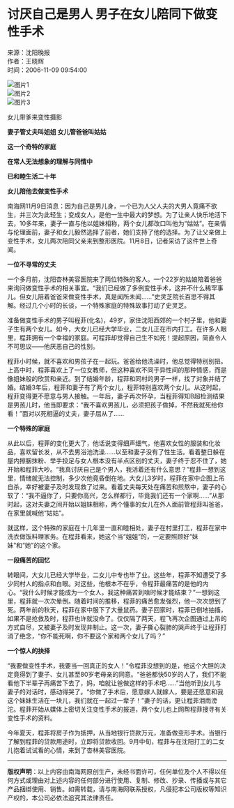 # 讨厌自己是男人 男子在女儿陪同下做变性手术

来源：沈阳晚报  
作者：王晓辉  
时间：2006-11-09 09:54:00  

![图片1](http://www.hinews.cn/pic/0/15/80/89/15808921_882584.jpg)  
![图片2](http://www.hinews.cn/pic/0/13/75/76/13757635_748012.png)  
![图片3](http://www.hinews.cn/pic/0/10/03/29/10032972_851974.jpg)  

女儿带爹来变性摄影 

**妻子管丈夫叫姐姐 女儿管爸爸叫姑姑**

**这一个奇特的家庭**

**在常人无法想象的理解与同情中**

**已和睦生活二十年**

**女儿陪他去做变性手术**

南海网11月9日消息：因为自己是男儿身，一个已为人父人夫的大男人竟痛不欲生，并三次为此轻生；变成女人，是他一生中最大的梦想。为了让亲人快乐地活下去，10多年来，妻子一直与他以姐妹相称，两个女儿都改口叫他为“姑姑”。在亲情与伦理面前，妻子和女儿毅然选择了前者，她们支持了他的选择。为了让父亲做上变性手术，女儿两次陪同父亲来到整形医院。11月8日，记者采访了这件世上奇闻。

**一位不寻常的丈夫**

一个多月前，沈阳杏林美容医院来了两位特殊的客人。一个22岁的姑娘陪着爸爸来询问做变性手术的相关事宜。“我们已经做了多例变性手术，这并不什么稀罕事儿。但女儿陪着爸爸来做变性手术，真是闻所未闻……”史灵芝院长百思不得其解。经过几个小时的长谈，一个特殊家庭的特殊故事打动了史灵芝。

准备做变性手术的男子叫程菲(化名)，49岁，家住沈阳西郊的一个村子里，他和妻子生有两个女儿。如今，大女儿已经大学毕业，二女儿正在市内打工。在许多人眼里，程菲拥有一个幸福的家庭。可程菲却觉得自己生不如死！提起原因，简直令人不可思议——他厌恶自己的性别。

程菲小时候，就不喜欢和男孩子在一起玩。爸爸给他洗澡时，他总觉得特别别扭。上高中时，程菲喜欢上了一位女教师，但这种喜欢不同于异性间的那种情感，而是像姐妹般的欣赏和亲近。到了结婚年龄，程菲和同村的男子一样，找了对象并结了婚。结婚3年后，程菲和妻子有了两个女儿，程菲特别喜欢两个女儿。从这时起，程菲变得更不愿意与男人接触。一年后，妻子再次怀孕，当程菲得知B超检测结果是男孩儿时，他当即要求：“我不喜欢男孩儿，必须把孩子做掉，不然我就死给你看！”面对以死相逼的丈夫，妻子屈从了……

**一个特殊的家庭**

从此以后，程菲的变化更大了，他话说变得细声细气，他喜欢女性的服装和化妆品，喜欢留长发，从不去男浴池洗澡……以至和妻子没有了性生活。看着整日躲在屋内擦胭抹粉、举手投足与女人根本没有半点区别的丈夫，妻子终于忍不住了，她开始和程菲大吵。“我真讨厌自己是个男人，我活着还有什么意思？”程菲一想到这里，情绪就无法控制，多少次他竟昏倒在地。大女儿3岁时，程菲在家中企图上吊自杀，幸好被妻子及时发现救了过来。看着丈夫每天处在痛苦和煎熬中，妻子的心软了：“我不逼你了，只要你高兴，怎么样都行，毕竟我们还有一个家啊……”从那时起，这对夫妻之间开始以姐妹相称，两个懂事的女儿在外人面前管程菲叫爸爸，在家里就喊他“姑姑”。

就这样，这个特殊的家庭在十几年里一直和睦相处，妻子在村里打工，程菲在家中洗衣做饭料理家务。在程菲看来，她这个当“姐姐”的，一定要照顾好“妹妹”和“她”的这个家。

**一段痛苦的回忆**

转眼间，大女儿已经大学毕业，二女儿中专也毕了业。这些年，程菲不知遭受了多少同村人的指点和白眼。对这些，他根本不在乎，令程菲最痛苦的是他的内心。“我什么时候才能成为一个女人，我这种痛苦到啥时候才能结束？”一想到这里，程菲就一次次晕倒。随着时间的推移，程菲的痛苦愈发强烈，他一次次想到了死。两年前的秋天，程菲在家中服下了大量鼠药。妻子回家时，程菲已倒地抽搐，如果不是抢救及时，程菲也许就没命了。仅仅隔了两天，程飞再次企图通过上吊的方式自尽，又被妻子及时发现并制止。这一次，妻子撕心裂肺的哭声终于让程菲打消了绝念，“你不能死啊，你不要这个家和两个女儿了吗？”

**一个惊人的抉择**

“我要做变性手术，我要当一回真正的女人！”令程菲没想到的是，他这个大胆的决定竟得到了妻子、女儿甚至80岁老母亲的同意。“爸爸都快50岁的人了，我们不能看他下半辈子再痛苦下去了，妈，咱就让爸做这样的手术吧……”当他听到女儿与妻子的对话时，感动得哭了。“你做了手术后，愿意嫁人就嫁人，要是还愿意和我这个妹妹生活在一块儿，我们就在一起过一辈子！”妻子的话，更让程菲泪雨滂沱。程菲开始从媒体上密切关注变性手术的报道，两个女儿也上网帮程菲搜寻有关变性手术的资料。

今年夏天，程菲将房子作为抵押，从当地银行贷款万元，准备做变形手术。当银行了解到程菲的贷款用途时，立即将贷款收回。9月中旬，程菲与在沈阳打工的二女儿抱着试试看的心情，来到了杏林美容医院。

---

**版权声明**：以上内容由南海网原创生产，未经书面许可，任何单位及个人不得以任何方式或理由对上述内容的任何部分进行使用、复制、修改、抄录、传播或与其它产品捆绑使用、销售。如需转载，请与南海网联系授权，凡侵犯本公司版权等知识产权的，本公司必依法追究其法律责任。